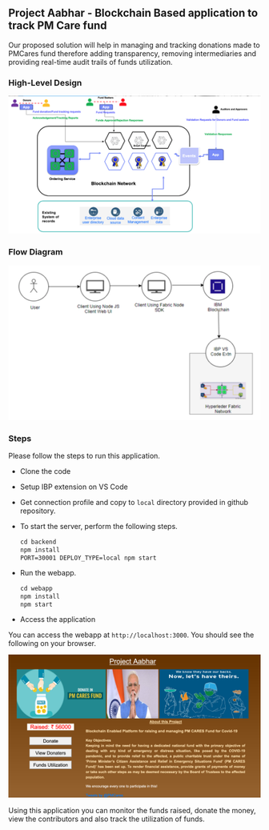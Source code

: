 ## Project Aabhar - Blockchain Based application to track PM Care fund

Our proposed solution will help in managing and tracking donations made to PMCares fund therefore adding transparency, removing intermediaries and providing real-time audit trails of funds utilization.

### High-Level Design

![](images/hld.png)

### Flow Diagram

![](images/architecture.png)

### Steps

Please follow the steps to run this application.

* Clone the code
* Setup IBP extension on VS Code
* Get connection profile and copy to `local` directory provided in github repository.
* To start the server, perform the following steps.

  ```
  cd backend
  npm install
  PORT=30001 DEPLOY_TYPE=local npm start
  ```
* Run the webapp.
  ```
  cd webapp
  npm install
  npm start
  ```
* Access the application

You can access the webapp at `http://localhost:3000`. You should see the following on your browser.

![](images/landingpage.png)

Using this application you can monitor the funds raised, donate the money, view the contributors and also track the utilization of funds.
